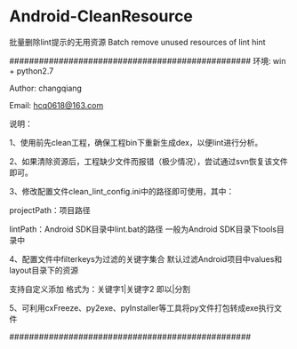 Android-CleanResource
==================

批量删除lint提示的无用资源 Batch remove unused resources of  lint hint 


#################################################
环境: win + python2.7

Author: changqiang

Email: hcq0618@163.com

说明：

1、使用前先clean工程，确保工程bin下重新生成dex，以便lint进行分析。

2、如果清除资源后，工程缺少文件而报错（极少情况），尝试通过svn恢复该文件即可。

3、修改配置文件clean_lint_config.ini中的路径即可使用，其中：

projectPath：项目路径

lintPath：Android SDK目录中lint.bat的路径 一般为Android SDK目录下tools目录中

4、配置文件中filterkeys为过滤的关键字集合 默认过滤Android项目中values和layout目录下的资源

支持自定义添加 格式为：关键字1|关键字2 即以|分割

5、可利用cxFreeze、py2exe、pyInstaller等工具将py文件打包转成exe执行文件

#################################################

